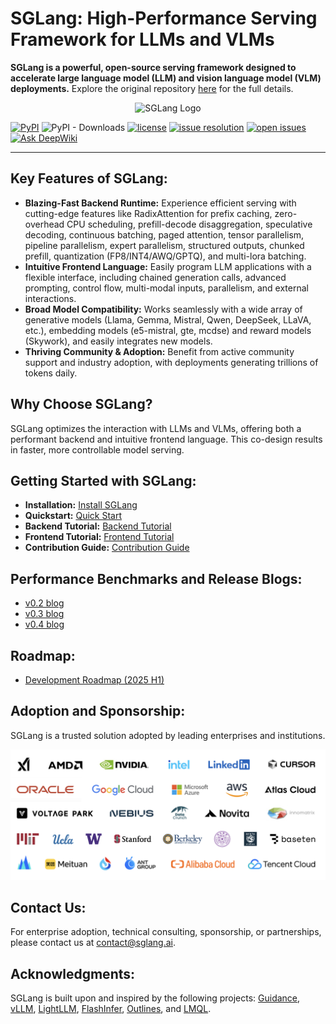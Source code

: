 # SGLang: High-Performance Serving Framework for LLMs and VLMs

**SGLang is a powerful, open-source serving framework designed to accelerate large language model (LLM) and vision language model (VLM) deployments.** Explore the original repository [here](https://github.com/sgl-project/sglang) for the full details.

<div align="center">
<img src="https://raw.githubusercontent.com/sgl-project/sglang/main/assets/logo.png" alt="SGLang Logo" width="400" margin="10px">
</div>

[![PyPI](https://img.shields.io/pypi/v/sglang)](https://pypi.org/project/sglang)
![PyPI - Downloads](https://img.shields.io/pypi/dm/sglang)
[![license](https://img.shields.io/github/license/sgl-project/sglang.svg)](https://github.com/sgl-project/sglang/tree/main/LICENSE)
[![issue resolution](https://img.shields.io/github/issues-closed-raw/sgl-project/sglang)](https://github.com/sgl-project/sglang/issues)
[![open issues](https://img.shields.io/github/issues-raw/sgl-project/sglang)](https://github.com/sgl-project/sglang/issues)
[![Ask DeepWiki](https://deepwiki.com/badge.svg)](https://deepwiki.com/sgl-project/sglang)

---

## Key Features of SGLang:

*   **Blazing-Fast Backend Runtime:** Experience efficient serving with cutting-edge features like RadixAttention for prefix caching, zero-overhead CPU scheduling, prefill-decode disaggregation, speculative decoding, continuous batching, paged attention, tensor parallelism, pipeline parallelism, expert parallelism, structured outputs, chunked prefill, quantization (FP8/INT4/AWQ/GPTQ), and multi-lora batching.
*   **Intuitive Frontend Language:** Easily program LLM applications with a flexible interface, including chained generation calls, advanced prompting, control flow, multi-modal inputs, parallelism, and external interactions.
*   **Broad Model Compatibility:** Works seamlessly with a wide array of generative models (Llama, Gemma, Mistral, Qwen, DeepSeek, LLaVA, etc.), embedding models (e5-mistral, gte, mcdse) and reward models (Skywork), and easily integrates new models.
*   **Thriving Community & Adoption:** Benefit from active community support and industry adoption, with deployments generating trillions of tokens daily.

## Why Choose SGLang?

SGLang optimizes the interaction with LLMs and VLMs, offering both a performant backend and intuitive frontend language. This co-design results in faster, more controllable model serving.

## Getting Started with SGLang:

*   **Installation:** [Install SGLang](https://docs.sglang.ai/start/install.html)
*   **Quickstart:** [Quick Start](https://docs.sglang.ai/backend/send_request.html)
*   **Backend Tutorial:** [Backend Tutorial](https://docs.sglang.ai/backend/openai_api_completions.html)
*   **Frontend Tutorial:** [Frontend Tutorial](https://docs.sglang.ai/frontend/frontend.html)
*   **Contribution Guide:** [Contribution Guide](https://docs.sglang.ai/references/contribution_guide.html)

## Performance Benchmarks and Release Blogs:

*   [v0.2 blog](https://lmsys.org/blog/2024-07-25-sglang-llama3/)
*   [v0.3 blog](https://lmsys.org/blog/2024-09-04-sglang-v0-3/)
*   [v0.4 blog](https://lmsys.org/blog/2024-12-04-sglang-v0-4/)

## Roadmap:

*   [Development Roadmap (2025 H1)](https://github.com/sgl-project/sglang/issues/4042)

## Adoption and Sponsorship:

SGLang is a trusted solution adopted by leading enterprises and institutions.

<img src="https://raw.githubusercontent.com/sgl-project/sgl-learning-materials/refs/heads/main/slides/adoption.png" alt="Adoption and Sponsorship" width="800" margin="10px">

## Contact Us:

For enterprise adoption, technical consulting, sponsorship, or partnerships, please contact us at contact@sglang.ai.

## Acknowledgments:

SGLang is built upon and inspired by the following projects: [Guidance](https://github.com/guidance-ai/guidance), [vLLM](https://github.com/vllm-project/vllm), [LightLLM](https://github.com/ModelTC/lightllm), [FlashInfer](https://github.com/flashinfer-ai/flashinfer), [Outlines](https://github.com/outlines-dev/outlines), and [LMQL](https://github.com/eth-sri/lmql).